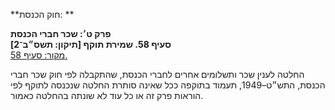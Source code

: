 **חוק הכנסת: **

**פרק ט׳: שכר חברי הכנסת**  
**סעיף 58. שמירת תוקף [תיקון: תשס״ב־2]**  
[מקור: סעיף 58. ](https://he.wikisource.org/wiki/חוק_הכנסת#סעיף_58)  

החלטה לענין שכר ותשלומים אחרים לחברי הכנסת, שהתקבלה לפי חוק שכר חברי הכנסת, התש״ט–1949, תעמוד בתוקפה ככל שאינה סותרת החלטה שנכנסה לתוקף לפי הוראות פרק זה או כל עוד לא שונתה בהחלטה כאמור.